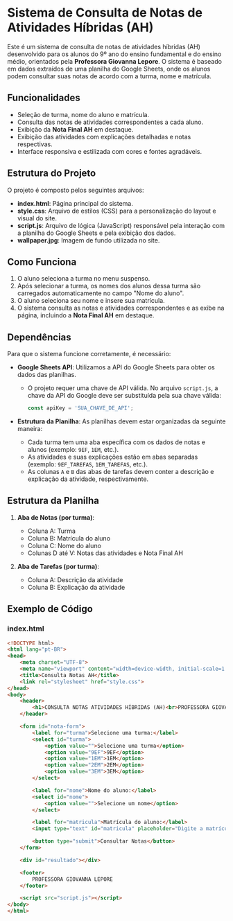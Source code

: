 # Sistema de Consulta de Notas de Atividades Híbridas (AH)

Este é um sistema de consulta de notas de atividades híbridas (AH) desenvolvido para os alunos do 9º ano do ensino fundamental e do ensino médio, orientados pela **Professora Giovanna Lepore**. O sistema é baseado em dados extraídos de uma planilha do Google Sheets, onde os alunos podem consultar suas notas de acordo com a turma, nome e matrícula.

## Funcionalidades

- Seleção de turma, nome do aluno e matrícula.
- Consulta das notas de atividades correspondentes a cada aluno.
- Exibição da **Nota Final AH** em destaque.
- Exibição das atividades com explicações detalhadas e notas respectivas.
- Interface responsiva e estilizada com cores e fontes agradáveis.

## Estrutura do Projeto

O projeto é composto pelos seguintes arquivos:

- **index.html**: Página principal do sistema.
- **style.css**: Arquivo de estilos (CSS) para a personalização do layout e visual do site.
- **script.js**: Arquivo de lógica (JavaScript) responsável pela interação com a planilha do Google Sheets e pela exibição dos dados.
- **wallpaper.jpg**: Imagem de fundo utilizada no site.

## Como Funciona

1. O aluno seleciona a turma no menu suspenso.
2. Após selecionar a turma, os nomes dos alunos dessa turma são carregados automaticamente no campo "Nome do aluno".
3. O aluno seleciona seu nome e insere sua matrícula.
4. O sistema consulta as notas e atividades correspondentes e as exibe na página, incluindo a **Nota Final AH** em destaque.

## Dependências

Para que o sistema funcione corretamente, é necessário:

- **Google Sheets API**: Utilizamos a API do Google Sheets para obter os dados das planilhas.
  - O projeto requer uma chave de API válida. No arquivo `script.js`, a chave da API do Google deve ser substituída pela sua chave válida:
    ```js
    const apiKey = 'SUA_CHAVE_DE_API';
    ```

- **Estrutura da Planilha**: As planilhas devem estar organizadas da seguinte maneira:
  - Cada turma tem uma aba específica com os dados de notas e alunos (exemplo: `9EF`, `1EM`, etc.).
  - As atividades e suas explicações estão em abas separadas (exemplo: `9EF_TAREFAS`, `1EM_TAREFAS`, etc.).
  - As colunas `A` e `B` das abas de tarefas devem conter a descrição e explicação da atividade, respectivamente.

## Estrutura da Planilha

1. **Aba de Notas (por turma)**:
   - Coluna A: Turma
   - Coluna B: Matrícula do aluno
   - Coluna C: Nome do aluno
   - Colunas D até V: Notas das atividades e Nota Final AH

2. **Aba de Tarefas (por turma)**:
   - Coluna A: Descrição da atividade
   - Coluna B: Explicação da atividade

## Exemplo de Código

### index.html
```html
<!DOCTYPE html>
<html lang="pt-BR">
<head>
    <meta charset="UTF-8">
    <meta name="viewport" content="width=device-width, initial-scale=1.0">
    <title>Consulta Notas AH</title>
    <link rel="stylesheet" href="style.css">
</head>
<body>
    <header>
        <h1>CONSULTA NOTAS ATIVIDADES HÍBRIDAS (AH)<br>PROFESSORA GIOVANNA LEPORE - FÍSICA</h1>
    </header>

    <form id="nota-form">
        <label for="turma">Selecione uma turma:</label>
        <select id="turma">
            <option value="">Selecione uma turma</option>
            <option value="9EF">9EF</option>
            <option value="1EM">1EM</option>
            <option value="2EM">2EM</option>
            <option value="3EM">3EM</option>
        </select>

        <label for="nome">Nome do aluno:</label>
        <select id="nome">
            <option value="">Selecione um nome</option>
        </select>

        <label for="matricula">Matrícula do aluno:</label>
        <input type="text" id="matricula" placeholder="Digite a matrícula">

        <button type="submit">Consultar Notas</button>
    </form>

    <div id="resultado"></div>

    <footer>
        PROFESSORA GIOVANNA LEPORE
    </footer>

    <script src="script.js"></script>
</body>
</html>
